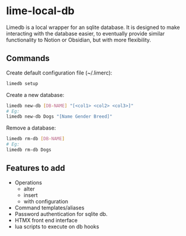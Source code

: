 # lime-local-db

Limedb is a local wrapper for an sqlite database. It is designed to make interacting
with the database easier, to eventually provide similar functionality to Notion or Obsidian,
but with more flexibility.


## Commands


Create default configuration file (~/.limerc):
```sh
limedb setup
```


Create a new database:
```sh
limedb new-db [DB-NAME] "[<col1> <col2> <col3>]"
# Eg:
limedb new-db Dogs "[Name Gender Breed]"
```


Remove a database:
```sh
limedb rm-db [DB-NAME]
# Eg:
limedb rm-db Dogs
```

## Features to add
- Operations
    - alter
    - insert
    - with configuration
- Command templates/aliases
- Password authentication for sqlite db.
- HTMX front end interface
- lua scripts to execute on db hooks
